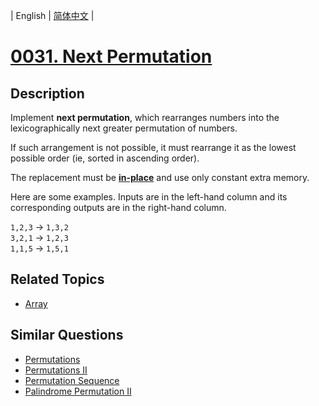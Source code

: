 
| English | [简体中文](README.md) |

# [0031. Next Permutation](https://leetcode-cn.com/problems/next-permutation/)

## Description

<p>Implement <strong>next permutation</strong>, which rearranges numbers into the lexicographically next greater permutation of numbers.</p>

<p>If such arrangement is not possible, it must rearrange it as the lowest possible order (ie, sorted in ascending order).</p>

<p>The replacement must be <strong><a href="http://en.wikipedia.org/wiki/In-place_algorithm" target="_blank">in-place</a></strong> and use only constant&nbsp;extra memory.</p>

<p>Here are some examples. Inputs are in the left-hand column and its corresponding outputs are in the right-hand column.</p>

<p><code>1,2,3</code> &rarr; <code>1,3,2</code><br />
<code>3,2,1</code> &rarr; <code>1,2,3</code><br />
<code>1,1,5</code> &rarr; <code>1,5,1</code></p>


## Related Topics

- [Array](https://leetcode-cn.com/tag/array)

## Similar Questions

- [Permutations](../permutations/README_EN.md)
- [Permutations II](../permutations-ii/README_EN.md)
- [Permutation Sequence](../permutation-sequence/README_EN.md)
- [Palindrome Permutation II](../palindrome-permutation-ii/README_EN.md)
